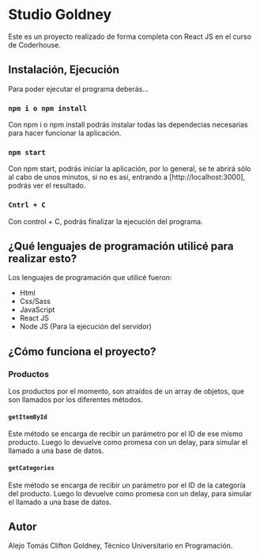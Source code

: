 # Studio Goldney

Este es un proyecto realizado de forma completa con React JS en el curso de Coderhouse.


## Instalación, Ejecución

Para poder ejecutar el programa deberás...

### `npm i o npm install`

Con npm i o npm install podrás instalar todas las dependecias necesarias para hacer funcionar la aplicación.

### `npm start`

Con npm start, podrás iniciar la aplicación, por lo general, se te abrirá sólo al cabo de unos minutos, si no es así, entrando a [http://localhost:3000], podrás ver el resultado.

### `Cntrl + C`

Con control + C, podrás finalizar la ejecución del programa.


## ¿Qué lenguajes de programación utilicé para realizar esto?

Los lenguajes de programación que utilicé fueron:

* Html
* Css/Sass
* JavaScript
* React JS
* Node JS (Para la ejecución del servidor)


## ¿Cómo funciona el proyecto?

### Productos

Los productos por el momento, son atraídos de un array de objetos, que son llamados por los diferentes métodos.

#### `getItemById`

Este método se encarga de recibir un parámetro por el ID de ese mismo producto. Luego lo devuelve como promesa con un delay, para simular el llamado a una base de datos.

#### `getCategories`

Este método se encarga de recibir un parámetro por el ID de la categoría del producto. Luego lo devuelve como promesa con un delay, para simular el llamado a una base de datos.


## Autor

Alejo Tomás Clifton Goldney, Técnico Universitario en Programación.